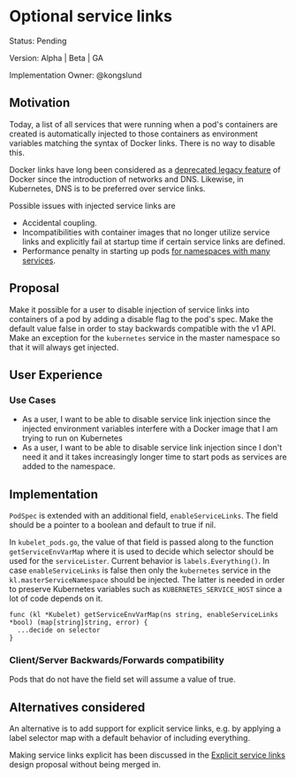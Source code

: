 # Optional service links

Status: Pending

Version: Alpha | Beta | GA

Implementation Owner: @kongslund

## Motivation

Today, a list of all services that were running when a pod's containers are created is automatically injected to those containers as environment variables matching the syntax of Docker links. There is no way to disable this.

Docker links have long been considered as a [deprecated legacy feature](https://docs.docker.com/engine/userguide/networking/default_network/dockerlinks/) of Docker since the introduction of networks and DNS. Likewise, in Kubernetes, DNS is to be preferred over service links.

Possible issues with injected service links are

* Accidental coupling.
* Incompatibilities with container images that no longer utilize service links and explicitly fail at startup time if certain service links are defined.
* Performance penalty in starting up pods [for namespaces with many services](https://github.com/kubernetes/kubernetes/issues/1768#issuecomment-330778184).

## Proposal

Make it possible for a user to disable injection of service links into containers of a pod by adding a disable flag to the pod's spec. Make the default value false in order to stay backwards compatible with the v1 API. Make an exception for the `kubernetes` service in the master namespace so that it will always get injected.

## User Experience

### Use Cases

* As a user, I want to be able to disable service link injection since the injected environment variables interfere with a Docker image that I am trying to run on Kubernetes
* As a user, I want to be able to disable service link injection since I don't need it and it takes increasingly longer time to start pods as services are added to the namespace.

## Implementation

`PodSpec` is extended with an additional field, `enableServiceLinks`. The field should be a pointer to a boolean and default to true if nil.

In `kubelet_pods.go`, the value of that field is passed along to the function `getServiceEnvVarMap` where it is used to decide which selector should be used for the `serviceLister`. Current behavior is `labels.Everything()`. In case `enableServiceLinks` is false then only the `kubernetes` service in the `kl.masterServiceNamespace` should be injected. The latter is needed in order to preserve Kubernetes variables such as `KUBERNETES_SERVICE_HOST` since a lot of code depends on it.

```
func (kl *Kubelet) getServiceEnvVarMap(ns string, enableServiceLinks *bool) (map[string]string, error) {
  ...decide on selector
}
```

### Client/Server Backwards/Forwards compatibility

Pods that do not have the field set will assume a value of true.

## Alternatives considered

An alternative is to add support for explicit service links, e.g. by applying a label selector map with a default behavior of including everything.

Making service links explicit has been discussed in the [Explicit service links](https://github.com/pmorie/community/blob/6239773beb623c0dafc768be8372e5daf605aab0/contributors/design-proposals/service_links.md) design proposal without being merged in.
